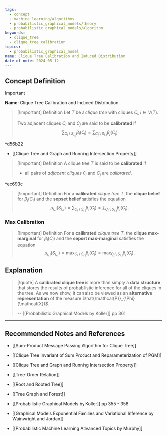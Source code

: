 ```yaml
---
tags:
  - concept
  - machine_learning/algorithms
  - probabilistic_graphical_models/theory
  - probabilistic_graphical_models/algorithm
keywords:
  - clique_tree
  - clique_tree_calibration
topics:
  - probabilistic_graphical_model
name: Clique Tree Calibration and Induced Distribution
date of note: 2024-05-12
---
```


## Concept Definition

>[!important]
>**Name**: Clique Tree Calibration and Induced Distribution

>[!important] Definition
>Let $T$ be a *clique tree* with cliques $C_{i}, i\in V(T)$.
>
>Two adjacent cliques $C_{i}$ and $C_{j}$ are said to be **calibrated** if 
>$$
>\sum_{C_{i} \setminus S_{i,j}}\beta_{i}(C_{i}) = \sum_{C_{j} \setminus S_{i,j}}\beta_{j}(C_{j})
>$$
>

^d56b22

- [[Clique Tree and Graph and Running Intersection Property]]

>[!important] Definition
>A clique tree $T$ is said to be **calibrated** if 
>- all pairs of *adjacent cliques* $C_{i}$ and $C_{j}$ are *calibrated*.

^ec693c

>[!important] Definition
>For a **calibrated** *clique tree* $T$,  the  **clique belief** for $\beta_{i}(C_{i})$ and the **sepset belief** satisfies the equation $$\mu_{i,j}(S_{i,j}) = \sum_{C_{i} \setminus S_{i,j}}\beta_{i}(C_{i}) = \sum_{C_{j} \setminus S_{i,j}}\beta_{j}(C_{j}).$$

### Max Calibration

>[!important] Definition
>For a **calibrated** *clique tree* $T$,  the  **clique max-marginal** for $\beta_{i}(C_{i})$ and the **sepset max-marginal** satisfies the equation $$\mu_{i,j}(S_{i,j}) = \max_{C_{i} \setminus S_{i,j}}\beta_{i}(C_{i}) = \max_{C_{j} \setminus S_{i,j}}\beta_{j}(C_{j}).$$


## Explanation

>[!quote]
>A **calibrated clique tree** is more than simply a **data structure** that stores the results of probabilistic inference for all of the cliques in the tree. As we now show, it can also be viewed as an **alternative representation** of the measure $\hat{\mathcal{P}}_{\Phi}(\mathcal{X})$.
>
>-- [[Probabilistic Graphical Models by Koller]] pp 361




-----------
##  Recommended Notes and References


- [[Sum-Product Message Passing Algorithm for Clique Tree]]
- [[Clique Tree Invariant of Sum Product and Reparameterization of PGM]]
- [[Clique Tree and Graph and Running Intersection Property]]

- [[Tree-Order Relation]]
- [[Root and Rooted Tree]]
- [[Tree Graph and Forest]]


- [[Probabilistic Graphical Models by Koller]] pp 355 - 358
- [[Graphical Models Exponential Families and Variational Inference by Wainwright and Jordan]]
- [[Probabilistic Machine Learning Advanced Topics by Murphy]]
